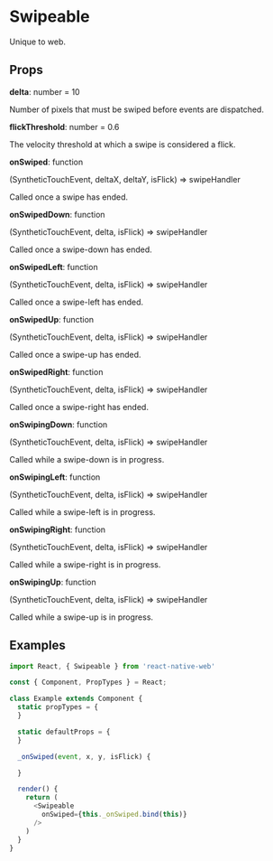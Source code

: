 # Swipeable

Unique to web.

## Props

**delta**: number = 10

Number of pixels that must be swiped before events are dispatched.

**flickThreshold**: number = 0.6

The velocity threshold at which a swipe is considered a flick.

**onSwiped**: function

(SyntheticTouchEvent, deltaX, deltaY, isFlick) => swipeHandler

Called once a swipe has ended.

**onSwipedDown**: function

(SyntheticTouchEvent, delta, isFlick) => swipeHandler

Called once a swipe-down has ended.

**onSwipedLeft**: function

(SyntheticTouchEvent, delta, isFlick) => swipeHandler

Called once a swipe-left has ended.

**onSwipedUp**: function

(SyntheticTouchEvent, delta, isFlick) => swipeHandler

Called once a swipe-up has ended.

**onSwipedRight**: function

(SyntheticTouchEvent, delta, isFlick) => swipeHandler

Called once a swipe-right has ended.

**onSwipingDown**: function

(SyntheticTouchEvent, delta, isFlick) => swipeHandler

Called while a swipe-down is in progress.

**onSwipingLeft**: function

(SyntheticTouchEvent, delta, isFlick) => swipeHandler

Called while a swipe-left is in progress.

**onSwipingRight**: function

(SyntheticTouchEvent, delta, isFlick) => swipeHandler

Called while a swipe-right is in progress.

**onSwipingUp**: function

(SyntheticTouchEvent, delta, isFlick) => swipeHandler

Called while a swipe-up is in progress.

## Examples

```js
import React, { Swipeable } from 'react-native-web'

const { Component, PropTypes } = React;

class Example extends Component {
  static propTypes = {
  }

  static defaultProps = {
  }

  _onSwiped(event, x, y, isFlick) {

  }

  render() {
    return (
      <Swipeable
        onSwiped={this._onSwiped.bind(this)}
      />
    )
  }
}
```
